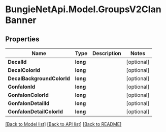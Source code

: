 # BungieNetApi.Model.GroupsV2ClanBanner
## Properties

Name | Type | Description | Notes
------------ | ------------- | ------------- | -------------
**DecalId** | **long** |  | [optional] 
**DecalColorId** | **long** |  | [optional] 
**DecalBackgroundColorId** | **long** |  | [optional] 
**GonfalonId** | **long** |  | [optional] 
**GonfalonColorId** | **long** |  | [optional] 
**GonfalonDetailId** | **long** |  | [optional] 
**GonfalonDetailColorId** | **long** |  | [optional] 

[[Back to Model list]](../README.md#documentation-for-models) [[Back to API list]](../README.md#documentation-for-api-endpoints) [[Back to README]](../README.md)


